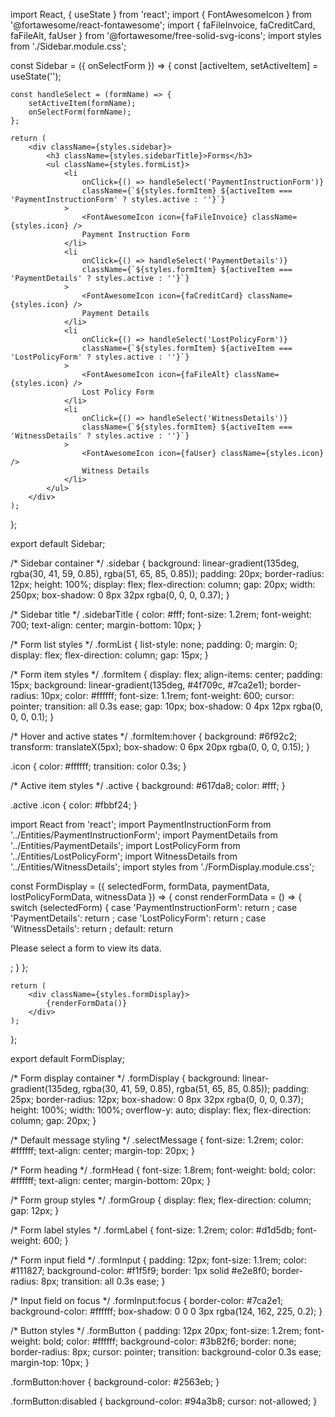 import React, { useState } from 'react';
import { FontAwesomeIcon } from '@fortawesome/react-fontawesome';
import { faFileInvoice, faCreditCard, faFileAlt, faUser } from '@fortawesome/free-solid-svg-icons';
import styles from './Sidebar.module.css';

const Sidebar = ({ onSelectForm }) => {
    const [activeItem, setActiveItem] = useState('');

    const handleSelect = (formName) => {
        setActiveItem(formName);
        onSelectForm(formName);
    };

    return (
        <div className={styles.sidebar}>
            <h3 className={styles.sidebarTitle}>Forms</h3>
            <ul className={styles.formList}>
                <li 
                    onClick={() => handleSelect('PaymentInstructionForm')} 
                    className={`${styles.formItem} ${activeItem === 'PaymentInstructionForm' ? styles.active : ''}`}
                >
                    <FontAwesomeIcon icon={faFileInvoice} className={styles.icon} />
                    Payment Instruction Form
                </li>
                <li 
                    onClick={() => handleSelect('PaymentDetails')} 
                    className={`${styles.formItem} ${activeItem === 'PaymentDetails' ? styles.active : ''}`}
                >
                    <FontAwesomeIcon icon={faCreditCard} className={styles.icon} />
                    Payment Details
                </li>
                <li 
                    onClick={() => handleSelect('LostPolicyForm')} 
                    className={`${styles.formItem} ${activeItem === 'LostPolicyForm' ? styles.active : ''}`}
                >
                    <FontAwesomeIcon icon={faFileAlt} className={styles.icon} />
                    Lost Policy Form
                </li>
                <li 
                    onClick={() => handleSelect('WitnessDetails')} 
                    className={`${styles.formItem} ${activeItem === 'WitnessDetails' ? styles.active : ''}`}
                >
                    <FontAwesomeIcon icon={faUser} className={styles.icon} />
                    Witness Details
                </li>
            </ul>
        </div>
    );
};

export default Sidebar;



/* Sidebar container */
.sidebar {
    background: linear-gradient(135deg, rgba(30, 41, 59, 0.85), rgba(51, 65, 85, 0.85));
    padding: 20px;
    border-radius: 12px;
    height: 100%;
    display: flex;
    flex-direction: column;
    gap: 20px;
    width: 250px;
    box-shadow: 0 8px 32px rgba(0, 0, 0, 0.37);
}

/* Sidebar title */
.sidebarTitle {
    color: #fff;
    font-size: 1.2rem;
    font-weight: 700;
    text-align: center;
    margin-bottom: 10px;
}

/* Form list styles */
.formList {
    list-style: none;
    padding: 0;
    margin: 0;
    display: flex;
    flex-direction: column;
    gap: 15px;
}

/* Form item styles */
.formItem {
    display: flex;
    align-items: center;
    padding: 15px;
    background: linear-gradient(135deg, #4f709c, #7ca2e1);
    border-radius: 10px;
    color: #ffffff;
    font-size: 1.1rem;
    font-weight: 600;
    cursor: pointer;
    transition: all 0.3s ease;
    gap: 10px;
    box-shadow: 0 4px 12px rgba(0, 0, 0, 0.1);
}

/* Hover and active states */
.formItem:hover {
    background: #6f92c2;
    transform: translateX(5px);
    box-shadow: 0 6px 20px rgba(0, 0, 0, 0.15);
}

.icon {
    color: #ffffff;
    transition: color 0.3s;
}

/* Active item styles */
.active {
    background: #617da8;
    color: #fff;
}

.active .icon {
    color: #fbbf24;
}



import React from 'react';
import PaymentInstructionForm from '../Entities/PaymentInstructionForm';
import PaymentDetails from '../Entities/PaymentDetails';
import LostPolicyForm from '../Entities/LostPolicyForm';
import WitnessDetails from '../Entities/WitnessDetails';
import styles from './FormDisplay.module.css';

const FormDisplay = ({ selectedForm, formData, paymentData, lostPolicyFormData, witnessData }) => {
    const renderFormData = () => {
        switch (selectedForm) {
            case 'PaymentInstructionForm':
                return <PaymentInstructionForm formData={formData} />;
            case 'PaymentDetails':
                return <PaymentDetails paymentData={paymentData} />;
            case 'LostPolicyForm':
                return <LostPolicyForm lostPolicyFormData={lostPolicyFormData} />;
            case 'WitnessDetails':
                return <WitnessDetails witnessData={witnessData} />;
            default:
                return <p className={styles.selectMessage}>Please select a form to view its data.</p>;
        }
    };

    return (
        <div className={styles.formDisplay}>
            {renderFormData()}
        </div>
    );
};

export default FormDisplay;



/* Form display container */
.formDisplay {
    background: linear-gradient(135deg, rgba(30, 41, 59, 0.85), rgba(51, 65, 85, 0.85));
    padding: 25px;
    border-radius: 12px;
    box-shadow: 0 8px 32px rgba(0, 0, 0, 0.37);
    height: 100%;
    width: 100%;
    overflow-y: auto;
    display: flex;
    flex-direction: column;
    gap: 20px;
}

/* Default message styling */
.selectMessage {
    font-size: 1.2rem;
    color: #ffffff;
    text-align: center;
    margin-top: 20px;
}

/* Form heading */
.formHead {
    font-size: 1.8rem;
    font-weight: bold;
    color: #ffffff;
    text-align: center;
    margin-bottom: 20px;
}

/* Form group styles */
.formGroup {
    display: flex;
    flex-direction: column;
    gap: 12px;
}

/* Form label styles */
.formLabel {
    font-size: 1.2rem;
    color: #d1d5db;
    font-weight: 600;
}

/* Form input field */
.formInput {
    padding: 12px;
    font-size: 1.1rem;
    color: #111827;
    background-color: #f1f5f9;
    border: 1px solid #e2e8f0;
    border-radius: 8px;
    transition: all 0.3s ease;
}

/* Input field on focus */
.formInput:focus {
    border-color: #7ca2e1;
    background-color: #ffffff;
    box-shadow: 0 0 0 3px rgba(124, 162, 225, 0.2);
}

/* Button styles */
.formButton {
    padding: 12px 20px;
    font-size: 1.2rem;
    font-weight: bold;
    color: #ffffff;
    background-color: #3b82f6;
    border: none;
    border-radius: 8px;
    cursor: pointer;
    transition: background-color 0.3s ease;
    margin-top: 10px;
}

.formButton:hover {
    background-color: #2563eb;
}

.formButton:disabled {
    background-color: #94a3b8;
    cursor: not-allowed;
}
